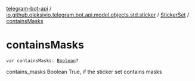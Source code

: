 [telegram-bot-api](../../index.md) / [io.github.oleksivio.telegram.bot.api.model.objects.std.sticker](../index.md) / [StickerSet](index.md) / [containsMasks](./contains-masks.md)

# containsMasks

`var containsMasks: `[`Boolean`](https://kotlinlang.org/api/latest/jvm/stdlib/kotlin/-boolean/index.html)`?`

contains_masks Boolean True, if the sticker set contains masks

